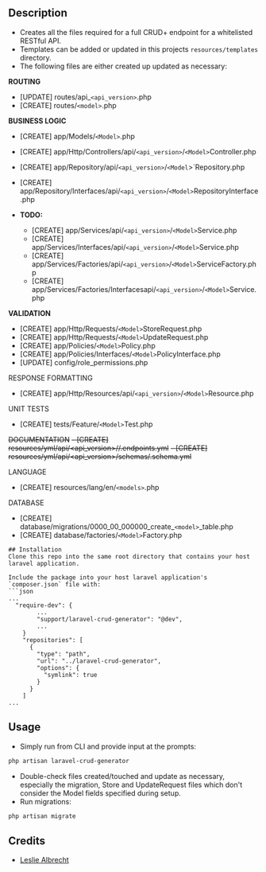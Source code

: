 ## Description
- Creates all the files required for a full CRUD+ endpoint for a whitelisted RESTful API.
- Templates can be added or updated in this projects `resources/templates` directory.
- The following files are either created up updated as necessary:

**ROUTING**
 - [UPDATE] routes/api_`<api_version>`.php
 - [CREATE] routes/`<model>`.php

**BUSINESS LOGIC**
- [CREATE] app/Models/`<Model>`.php
- [CREATE] app/Http/Controllers/api/`<api_version>`/`<Model>`Controller.php
- [CREATE] app/Repository/api/`<api_version>`/`<Model`>`Repository.php
- [CREATE] app/Repository/Interfaces/api/`<api_version>`/`<Model>`RepositoryInterface.php

- **TODO:**
  - [CREATE] app/Services/api/`<api_version>`/`<Model>`Service.php
  - [CREATE] app/Services/Interfaces/api/`<api_version>`/`<Model>`Service.php
  - [CREATE] app/Services/Factories/api/`<api_version>`/`<Model>`ServiceFactory.php
  - [CREATE] app/Services/Factories/Interfacesapi/`<api_version>`/`<Model>`Service.php

**VALIDATION**
- [CREATE] app/Http/Requests/`<Model>`StoreRequest.php
- [CREATE] app/Http/Requests/`<Model>`UpdateRequest.php
- [CREATE] app/Policies/`<Model>`Policy.php
- [CREATE] app/Policies/Interfaces/`<Model>`PolicyInterface.php
- [UPDATE] config/role_permissions.php

RESPONSE FORMATTING
- [CREATE] app/Http/Resources/api/`<api_version>`/`<Model>`Resource.php

UNIT TESTS
- [CREATE] tests/Feature/`<Model>`Test.php

~~DOCUMENTATION~~
~~- [CREATE] resources/yml/api/<api_version>/<models>/<models>.endpoints.yml~~
~~- [CREATE] resources/yml/api/<api_version>/schemas/<models>.schema.yml~~

LANGUAGE
- [CREATE] resources/lang/en/`<models>`.php

DATABASE
- [CREATE] database/migrations/0000_00_000000_create_`<model>`_table.php
- [CREATE] database/factories/`<Model>`Factory.php
```
## Installation
Clone this repo into the same root directory that contains your host laravel application.

Include the package into your host laravel application's `composer.json` file with:
```json
...  
  "require-dev": {
        ...
        "support/laravel-crud-generator": "@dev",
        ...
    }
    "repositories": [
      {
        "type": "path",
        "url": "../laravel-crud-generator",
        "options": {
          "symlink": true
        }
      }
    ]
...
```
## Usage

- Simply run from CLI and provide input at the prompts:
```bash
php artisan laravel-crud-generator
```
- Double-check files created/touched and update as necessary, especially the migration, Store and UpdateRequest files which don't consider the Model fields specified during setup.
- Run migrations:
```bash
php artisan migrate
```

## Credits
- [Leslie Albrecht](https://github.com/leslie-eventogy)
